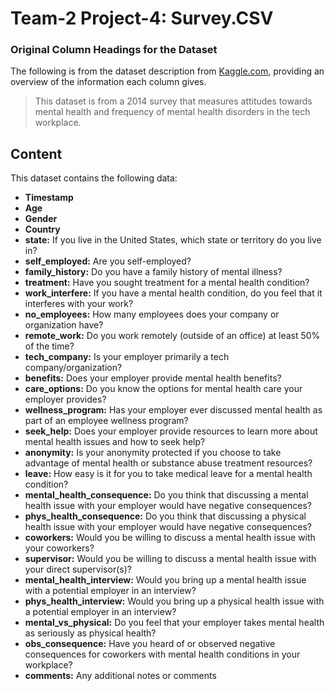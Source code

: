 # Team-2 Project-4: Survey.CSV 
### Original Column Headings for the Dataset

The following is from the dataset description from [Kaggle.com](https://www.kaggle.com/datasets/osmi/mental-health-in-tech-survey), providing an overview of the information each column gives.

> This dataset is from a 2014 survey that measures attitudes towards mental health and frequency of mental health disorders in the tech workplace. 

## Content
This dataset contains the following data:
* __Timestamp__
* __Age__
* __Gender__
* __Country__
* __state:__ If you live in the United States, which state or territory do you live in?
* __self_employed:__ Are you self-employed?
* __family_history:__ Do you have a family history of mental illness?
* __treatment:__ Have you sought treatment for a mental health condition?
* __work_interfere:__ If you have a mental health condition, do you feel that it interferes with your work?
* __no_employees:__ How many employees does your company or organization have?
* __remote_work:__ Do you work remotely (outside of an office) at least 50% of the time?
* __tech_company:__ Is your employer primarily a tech company/organization?
* __benefits:__ Does your employer provide mental health benefits?
* __care_options:__ Do you know the options for mental health care your employer provides?
* __wellness_program:__ Has your employer ever discussed mental health as part of an employee wellness program?
* __seek_help:__ Does your employer provide resources to learn more about mental health issues and how to seek help?
* __anonymity:__ Is your anonymity protected if you choose to take advantage of mental health or substance abuse treatment resources?
* __leave:__ How easy is it for you to take medical leave for a mental health condition?
* __mental_health_consequence:__ Do you think that discussing a mental health issue with your employer would have negative consequences?
* __phys_health_consequence:__ Do you think that discussing a physical health issue with your employer would have negative consequences?
* __coworkers:__ Would you be willing to discuss a mental health issue with your coworkers?
* __supervisor:__ Would you be willing to discuss a mental health issue with your direct supervisor(s)?
* __mental_health_interview:__ Would you bring up a mental health issue with a potential employer in an interview?
* __phys_health_interview:__ Would you bring up a physical health issue with a potential employer in an interview?
* __mental_vs_physical:__ Do you feel that your employer takes mental health as seriously as physical health?
* __obs_consequence:__ Have you heard of or observed negative consequences for coworkers with mental health conditions in your workplace?
* __comments:__ Any additional notes or comments